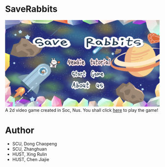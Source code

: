 # SaveRabbits
![](SaveRabbits.png)
A 2d video game created in Soc, Nus. You shall click [here](https://gentlecp.github.io/SaveRabbits/) to play the game!

# Author
- SCU, Dong Chaopeng
- SCU, Zhanghuan
- HUST, Xing Rulin
- HUST, Chen Jiajie
